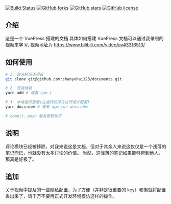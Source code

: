 [![Build Status](https://travis-ci.com/shanyuhai123/documents.svg?branch=master)](https://travis-ci.com/shanyuhai123/documents) [![GitHub forks](https://img.shields.io/github/forks/shanyuhai123/documents)](https://github.com/shanyuhai123/documents/network) [![GitHub stars](https://img.shields.io/github/stars/shanyuhai123/documents)](https://github.com/shanyuhai123/documents/stargazers) [![GitHub license](https://img.shields.io/github/license/shanyuhai123/documents)](https://github.com/shanyuhai123/documents/blob/master/LICENSE)

## 介绍

这是一个 VuePress 搭建的文档
具体如何搭建 VuePress 文档可以通过我录制的视频来学习, 视频地址为 https://www.bilibili.com/video/av43316513/



## 如何使用

```bash
# 1. 首先拷贝该项目
git clone git@github.com:shanyuhai123/documents.git

# 2. 安装依赖
yarn add # 或者 npm i

# 3. 本地运行查看(在运行前请先进行相关配置)
yarn docs:dev # 或者 npm run docs:dev

# commit、push 触发更新钩子
```



## 说明

评论模块已经被移除，对我来说这是文档，但对于其余人来说这仅仅是一个浅薄的笔记而已，也就没有太多讨论的价值。
当然，这浅薄的笔记如果能够帮到他人，那真是好极了。



## 追加

关于视频中提及的一些隐私配置，为了方便（并非是很重要的 key）和懒就将配置丢出来了，请千万不要再正式开发环境模仿这样的操作。